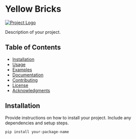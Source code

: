 # Yellow Bricks

[![Project Logo](path/to/logo.png)](https://project-website.com)

Description of your project.

## Table of Contents

- [Installation](#installation)
- [Usage](#usage)
- [Examples](#examples)
- [Documentation](#documentation)
- [Contributing](#contributing)
- [License](#license)
- [Acknowledgments](#acknowledgments)

## Installation

Provide instructions on how to install your project. Include any dependencies and setup steps.

```bash
pip install your-package-name
